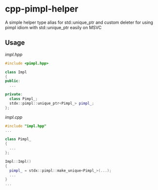 # cpp-pimpl-helper
A simple helper type alias for std::unique_ptr and custom deleter for using pimpl idiom with std::unique_ptr easily on MSVC


## Usage
*impl.hpp*  
```C++
#include <pimpl.hpp>

class Impl
{
public:
  ...

private:
  class Pimpl_;
  stdx::pimpl::unique_ptr<Pimpl_> pimpl_;
};
```
*impl.cpp*  

```C++
#include "impl.hpp"
...

class Pimpl_
{
  ...
};

Impl::Impl()
{
  pimpl_ = stdx::pimpl::make_unique<Pimpl_>(...);
  ...
}
...
```
